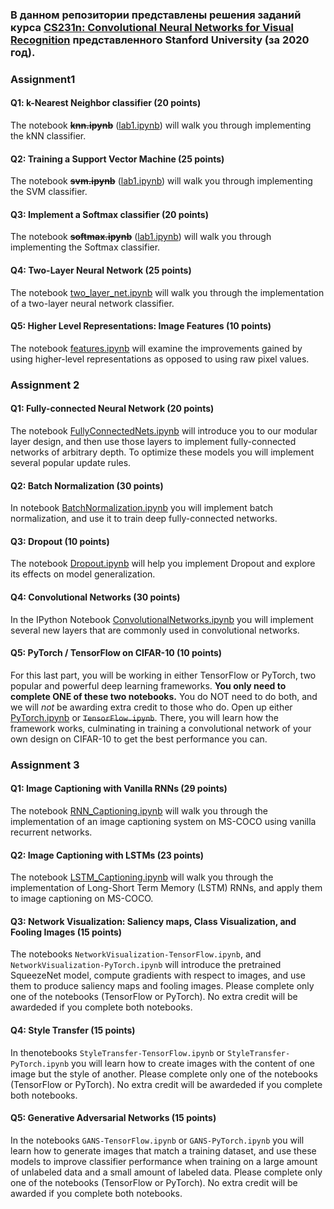 ### В данном репозитории представлены решения заданий курса [CS231n: Convolutional Neural Networks  for Visual Recognition](http://cs231n.stanford.edu/) представленного Stanford University (за 2020 год).

### Assignment1

#### Q1: k-Nearest Neighbor classifier (20 points)
The notebook **~~knn.ipynb~~** ([lab1.ipynb](https://github.com/exp20/cs231n/blob/main/assignment1/lab1.ipynb)) will walk you through implementing the kNN classifier.

#### Q2: Training a Support Vector Machine (25 points)
The notebook **~~svm.ipynb~~** ([lab1.ipynb](https://github.com/exp20/cs231n/blob/main/assignment1/lab1.ipynb)) will walk you through implementing the SVM classifier.

#### Q3: Implement a Softmax classifier (20 points)
The notebook **~~softmax.ipynb~~** ([lab1.ipynb](https://github.com/exp20/cs231n/blob/main/assignment1/lab1.ipynb)) will walk you through implementing the Softmax classifier.

#### Q4: Two-Layer Neural Network (25 points)
The notebook [two\_layer\_net.ipynb](https://github.com/exp20/cs231n/blob/main/assignment1/two_layer_net.ipynb) will walk you through the implementation of a two-layer neural network classifier.

#### Q5: Higher Level Representations: Image Features (10 points)
The notebook  [features.ipynb](https://github.com/exp20/cs231n/blob/main/assignment1/features.ipynb) will examine the improvements gained by using higher-level representations as opposed to using raw pixel values.

### Assignment 2

#### Q1: Fully-connected Neural Network (20 points)
The notebook [FullyConnectedNets.ipynb](https://github.com/exp20/cs231n/blob/main/assignment2/FullyConnectedNets.ipynb) will introduce you to our
modular layer design, and then use those layers to implement fully-connected
networks of arbitrary depth. To optimize these models you will implement several
popular update rules.

#### Q2: Batch Normalization (30 points)
In notebook [BatchNormalization.ipynb](https://github.com/exp20/cs231n/blob/main/assignment2/BatchNormalization.ipynb) you will implement batch normalization, and use it to train deep fully-connected networks.

#### Q3: Dropout (10 points)
The notebook [Dropout.ipynb](https://github.com/exp20/cs231n/blob/main/assignment2/Dropout.ipynb) will help you implement Dropout and explore its effects on model generalization.

#### Q4: Convolutional Networks (30 points)
In the IPython Notebook [ConvolutionalNetworks.ipynb](https://github.com/exp20/cs231n/blob/main/assignment2/ConvolutionalNetworks.ipynb) you will implement several new layers that are commonly used in convolutional networks.

#### Q5: PyTorch / TensorFlow on CIFAR-10 (10 points)
For this last part, you will be working in either TensorFlow or PyTorch, two popular and powerful deep learning frameworks. **You only need to complete ONE of these two notebooks.** You do NOT need to do both, and we will _not_ be awarding extra credit to those who do.
Open up either [PyTorch.ipynb](https://github.com/exp20/cs231n/blob/main/assignment2/PyTorch.ipynb) or ~~`TensorFlow.ipynb`~~. There, you will learn how the framework works, culminating in training a  convolutional network of your own design on CIFAR-10 to get the best performance you can.

### Assignment 3

#### Q1: Image Captioning with Vanilla RNNs (29 points)
The notebook [RNN_Captioning.ipynb](https://github.com/exp20/cs231n/blob/main/assignment3/RNN_Captioning.ipynb) will walk you through the implementation of an image captioning system on MS-COCO using vanilla recurrent networks.

#### Q2: Image Captioning with LSTMs (23 points)
The notebook [LSTM_Captioning.ipynb](https://github.com/exp20/cs231n/blob/main/assignment3/LSTM_Captioning.ipynb) will walk you through the implementation of Long-Short Term Memory (LSTM) RNNs, and apply them to image captioning on MS-COCO.

#### Q3: Network Visualization: Saliency maps, Class Visualization, and Fooling Images (15 points)
The notebooks `NetworkVisualization-TensorFlow.ipynb`, and `NetworkVisualization-PyTorch.ipynb` will introduce the pretrained SqueezeNet model, compute gradients with respect to images, and use them to produce saliency maps and fooling images. Please complete only one of the notebooks (TensorFlow or PyTorch). No extra credit will be awardeded if you complete both notebooks.

#### Q4: Style Transfer (15 points)
In thenotebooks `StyleTransfer-TensorFlow.ipynb` or `StyleTransfer-PyTorch.ipynb` you will learn how to create images with the content of one image but the style of another. Please complete only one of the notebooks (TensorFlow or PyTorch). No extra credit will be awardeded if you complete both notebooks.

#### Q5: Generative Adversarial Networks (15 points)
In the notebooks `GANS-TensorFlow.ipynb` or `GANS-PyTorch.ipynb` you will learn how to generate images that match a training dataset, and use these models to improve classifier performance when training on a large amount of unlabeled data and a small amount of labeled data. Please complete only one of the notebooks (TensorFlow or PyTorch). No extra credit will be awarded if you complete both notebooks.

